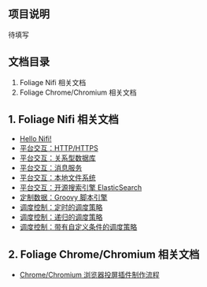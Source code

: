 ## 项目说明

待填写

## 文档目录

1. Foliage Nifi 相关文档
2. Foliage Chrome/Chromium 相关文档

## 1. Foliage Nifi 相关文档

- [Hello Nifi!](./pages/examples/hello_nifi.md)
- [平台交互：HTTP/HTTPS](./pages/examples/http_https.md)
- [平台交互：关系型数据库](./pages/examples/rdbm_database.md)
- [平台交互：消息服务](./pages/examples/jms.md)
- [平台交互：本地文件系统](./pages/examples/jms.md)
- [平台交互：开源搜索引擎 ElasticSearch](./pages/examples/elastic_search.md)
- [定制数据：Groovy 脚本引擎](./pages/examples/groovy.md)
- [调度控制：定时的调度策略](./pages/examples/timer_schedule.md)
- [调度控制：递归的调度策略](./pages/examples/dynamic_schedule.md)
- [调度控制：带有自定义条件的调度策略](./pages/examples/custom_schedule.md)

## 2. Foliage Chrome/Chromium 相关文档

- [Chrome/Chromium 浏览器投屏插件制作流程](./pages/chromium/iws-chromium-guide.md)

